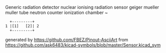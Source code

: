 Generic radiation detector
nuclear ionising radiation sensor geiger mueller muller tube neutron counter ionization chamber
~


	  +---------+
	1 |[1]   [2]| 2
	  +---------+


generated by https://github.com/FBEZ/Pinout-AsciiArt from https://github.com/ask6483/kicad-symbols/blob/master/Sensor.kicad_sym